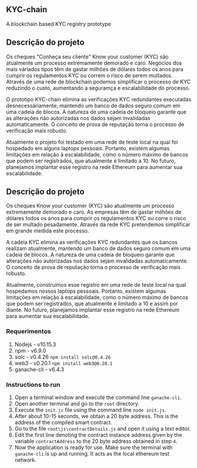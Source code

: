 ## KYC-chain

A blockchain based KYC registry prototype

## Descrição do projeto

Os cheques "Conheça seu cliente" Know your customer (KYC) são atualmente um processo extremamente demorado e caro. Negócios dos mais váriados tipos têm de gastar milhões de dólares todos os anos para cumprir os regulamentos KYC ou correm o risco de serem multados. Através de uma rede de blockchain podemos simplificar o processo de KYC reduzindo o custo, aumentando a seguramça e escalabilidade do processo.

O prototipo KYC-chain elimina as verificações KYC redundantes executadas desnecessáriamente, mantendo um banco de dados seguro comum em uma cadeia de blocos. A natureza de uma cadeia de bloqueio garante que as alterações não autorizadas nos dados sejam invalidadas automaticamente. O conceito de prova de reputação torna o processo de verificação mais robusto.

Atualmente o projeto foi testado em uma rede de teste local na qual foi hospedado em alguns laptops pessoais. Portanto, existem algumas limitações em relação à escalabilidade, como o número máximo de bancos que podem ser registrados, que atualmente é limitado a 10. No futuro, planejamos implantar esse registro na rede Ethereum para aumentar sua escalabilidade.

## Descrição do projeto

Os cheques Know your customer (KYC) são atualmente um processo extremamente demorado e caro. As empresas têm de gastar milhões de dólares todos os anos para cumprir os regulamentos KYC ou corre o risco de ser multado pesadamente. Através da rede KYC pretendemos simplificar em grande medida este processo.

A cadeia KYC elimina as verificações KYC redundantes que os bancos realizam atualmente, mantendo um banco de dados seguro comum em uma cadeia de blocos. A natureza de uma cadeia de bloqueio garante que alterações não autorizadas nos dados sejam invalidadas automaticamente. O conceito de prova de reputação torna o processo de verificação mais robusto.

Atualmente, construímos esse registro em uma rede de teste local na qual hospedamos nossos laptops pessoais. Portanto, existem algumas limitações em relação à escalabilidade, como o número máximo de bancos que podem ser registrados, que atualmente é limitado a 10 e assim por diante. No futuro, planejamos implantar esse registro na rede Ethereum para aumentar sua escalabilidade.

### Requerimentos
1. Nodejs - v10.15.3
2. npm - v6.9.0
3. solc - v0.4.26 `npm install solc@0.4.26`
4. web3 - v0.20.1 `npm install web3@0.20.1`
5. ganache-cli - v6.4.3

### Instructions to run
1. Open a terminal window and execute the command line `ganache-cli`.
2. Open another terminal and go to the `root` directory.
3. Execute the `init.js` file using the command line `node init.js`.
4. After about 10-15 seconds, we obtain a 20 byte address. This is the address of the compiled smart contract.
5. Go to the file `root\js\contractDetails.js` and open it using a text editor.
6. Edit the first line denoting the contract instance address given by the variable `contractAddress` to the 20 byte address obtained in step `4`.
7. Now the application is ready for use. Make sure the terminal with `ganache-cli` is up and running. It acts as the local ethereum test network.  

